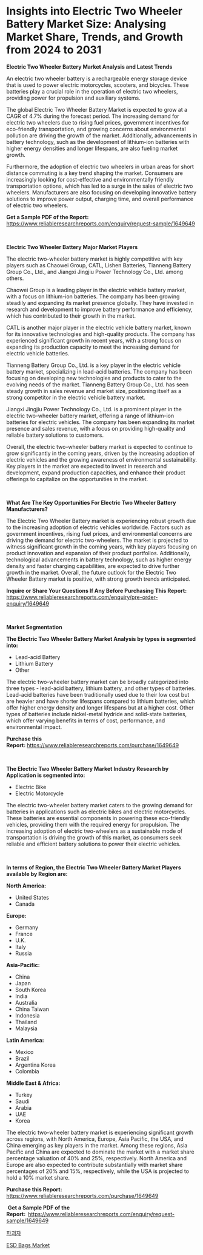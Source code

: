 <p><h1>Insights into Electric Two Wheeler Battery Market Size: Analysing Market Share, Trends, and Growth from 2024 to 2031</h1></p><p><strong>Electric Two Wheeler Battery Market Analysis and Latest Trends</strong></p>
<p><p>An electric two wheeler battery is a rechargeable energy storage device that is used to power electric motorcycles, scooters, and bicycles. These batteries play a crucial role in the operation of electric two wheelers, providing power for propulsion and auxiliary systems.</p><p>The global Electric Two Wheeler Battery Market is expected to grow at a CAGR of 4.7% during the forecast period. The increasing demand for electric two wheelers due to rising fuel prices, government incentives for eco-friendly transportation, and growing concerns about environmental pollution are driving the growth of the market. Additionally, advancements in battery technology, such as the development of lithium-ion batteries with higher energy densities and longer lifespans, are also fueling market growth.</p><p>Furthermore, the adoption of electric two wheelers in urban areas for short distance commuting is a key trend shaping the market. Consumers are increasingly looking for cost-effective and environmentally friendly transportation options, which has led to a surge in the sales of electric two wheelers. Manufacturers are also focusing on developing innovative battery solutions to improve power output, charging time, and overall performance of electric two wheelers.</p></p>
<p><strong>Get a Sample PDF of the Report:&nbsp;</strong> <a href="https://www.reliableresearchreports.com/enquiry/request-sample/1649649">https://www.reliableresearchreports.com/enquiry/request-sample/1649649</a></p>
<p>&nbsp;</p>
<p><strong>Electric Two Wheeler Battery Major Market Players</strong></p>
<p><p>The electric two-wheeler battery market is highly competitive with key players such as Chaowei Group, CATL, Lishen Batteries, Tianneng Battery Group Co., Ltd., and Jiangxi Jingjiu Power Technology Co., Ltd. among others.</p><p>Chaowei Group is a leading player in the electric vehicle battery market, with a focus on lithium-ion batteries. The company has been growing steadily and expanding its market presence globally. They have invested in research and development to improve battery performance and efficiency, which has contributed to their growth in the market.</p><p>CATL is another major player in the electric vehicle battery market, known for its innovative technologies and high-quality products. The company has experienced significant growth in recent years, with a strong focus on expanding its production capacity to meet the increasing demand for electric vehicle batteries.</p><p>Tianneng Battery Group Co., Ltd. is a key player in the electric vehicle battery market, specializing in lead-acid batteries. The company has been focusing on developing new technologies and products to cater to the evolving needs of the market. Tianneng Battery Group Co., Ltd. has seen steady growth in sales revenue and market size, positioning itself as a strong competitor in the electric vehicle battery market.</p><p>Jiangxi Jingjiu Power Technology Co., Ltd. is a prominent player in the electric two-wheeler battery market, offering a range of lithium-ion batteries for electric vehicles. The company has been expanding its market presence and sales revenue, with a focus on providing high-quality and reliable battery solutions to customers.</p><p>Overall, the electric two-wheeler battery market is expected to continue to grow significantly in the coming years, driven by the increasing adoption of electric vehicles and the growing awareness of environmental sustainability. Key players in the market are expected to invest in research and development, expand production capacities, and enhance their product offerings to capitalize on the opportunities in the market.</p></p>
<p>&nbsp;</p>
<p><strong>What Are The Key Opportunities For Electric Two Wheeler Battery Manufacturers?</strong></p>
<p><p>The Electric Two Wheeler Battery market is experiencing robust growth due to the increasing adoption of electric vehicles worldwide. Factors such as government incentives, rising fuel prices, and environmental concerns are driving the demand for electric two-wheelers. The market is projected to witness significant growth in the coming years, with key players focusing on product innovation and expansion of their product portfolios. Additionally, technological advancements in battery technology, such as higher energy density and faster charging capabilities, are expected to drive further growth in the market. Overall, the future outlook for the Electric Two Wheeler Battery market is positive, with strong growth trends anticipated.</p></p>
<p><strong>Inquire or Share Your Questions If Any Before Purchasing This Report:</strong> <a href="https://www.reliableresearchreports.com/enquiry/pre-order-enquiry/1649649">https://www.reliableresearchreports.com/enquiry/pre-order-enquiry/1649649</a></p>
<p>&nbsp;</p>
<p><strong>Market Segmentation</strong></p>
<p><strong>The Electric Two Wheeler Battery Market Analysis by types is segmented into:</strong></p>
<p><ul><li>Lead-acid Battery</li><li>Lithium Battery</li><li>Other</li></ul></p>
<p><p>The electric two-wheeler battery market can be broadly categorized into three types - lead-acid battery, lithium battery, and other types of batteries. Lead-acid batteries have been traditionally used due to their low cost but are heavier and have shorter lifespans compared to lithium batteries, which offer higher energy density and longer lifespans but at a higher cost. Other types of batteries include nickel-metal hydride and solid-state batteries, which offer varying benefits in terms of cost, performance, and environmental impact.</p></p>
<p><strong>Purchase this Report:&nbsp;</strong><a href="https://www.reliableresearchreports.com/purchase/1649649">https://www.reliableresearchreports.com/purchase/1649649</a></p>
<p>&nbsp;</p>
<p><strong>The Electric Two Wheeler Battery Market Industry Research by Application is segmented into:</strong></p>
<p><ul><li>Electric Bike</li><li>Electric Motorcycle</li></ul></p>
<p><p>The electric two-wheeler battery market caters to the growing demand for batteries in applications such as electric bikes and electric motorcycles. These batteries are essential components in powering these eco-friendly vehicles, providing them with the required energy for propulsion. The increasing adoption of electric two-wheelers as a sustainable mode of transportation is driving the growth of this market, as consumers seek reliable and efficient battery solutions to power their electric vehicles.</p></p>
<p>&nbsp;</p>
<p><strong>In terms of Region, the Electric Two Wheeler Battery Market Players available by Region are:</strong></p>
<p>
    <p> <strong> North America: </strong>
        <ul>
            <li>United States</li>
            <li>Canada</li>
        </ul>
        </p> 
    <p> <strong> Europe: </strong>
        <ul>
            <li>Germany</li>
            <li>France</li>
            <li>U.K.</li>
            <li>Italy</li>
            <li>Russia</li>
        </ul>
        </p> 
    <p> <strong> Asia-Pacific: </strong>
        <ul>
            <li>China</li>
            <li>Japan</li>
            <li>South Korea</li>
            <li>India</li>
            <li>Australia</li>
            <li>China Taiwan</li>
            <li>Indonesia</li>
            <li>Thailand</li>
            <li>Malaysia</li>
        </ul>
        </p> 
    <p> <strong> Latin America: </strong>
        <ul>
            <li>Mexico</li>
            <li>Brazil</li>
            <li>Argentina Korea</li>
            <li>Colombia</li>
        </ul>
        </p> 
    <p> <strong> Middle East & Africa: </strong>
        <ul>
            <li>Turkey</li>
            <li>Saudi</li>
            <li>Arabia</li>
            <li>UAE</li>
            <li>Korea</li>
        </ul>
    </p>
    </p>
<p><p>The electric two-wheeler battery market is experiencing significant growth across regions, with North America, Europe, Asia Pacific, the USA, and China emerging as key players in the market. Among these regions, Asia Pacific and China are expected to dominate the market with a market share percentage valuation of 40% and 25%, respectively. North America and Europe are also expected to contribute substantially with market share percentages of 20% and 15%, respectively, while the USA is projected to hold a 10% market share.</p></p>
<p><strong>Purchase this Report: </strong><a href="https://www.reliableresearchreports.com/purchase/1649649">https://www.reliableresearchreports.com/purchase/1649649</a></p>
<p>&nbsp;<strong>Get a Sample PDF of the Report:&nbsp;&nbsp;</strong><a href="https://www.reliableresearchreports.com/enquiry/request-sample/1649649">https://www.reliableresearchreports.com/enquiry/request-sample/1649649</a></p>
<p><strong></strong></p>
<p><p><a href="https://github.com/plelbej847484502/Market-Research-Report-List-1/blob/main/97276569055.md">파괴자</a></p><p><a href="https://ivy-potential-64b.notion.site/ESD-Bags-Market-Size-Growth-and-Forecast-from-2024-2031-c4d64840287d45e8b73bce813bdcf5bd">ESD Bags Market</a></p></p>